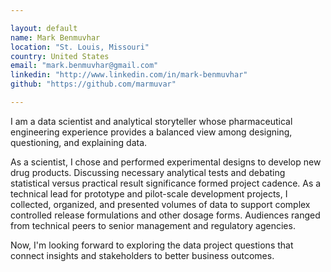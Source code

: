 ```yaml
---

layout: default
name: Mark Benmuvhar
location: "St. Louis, Missouri"
country: United States
email: "mark.benmuvhar@gmail.com"
linkedin: "http://www.linkedin.com/in/mark-benmuvhar"
github: "https://github.com/marmuvar"

---
```


I am a data scientist and analytical storyteller whose pharmaceutical engineering experience provides a balanced view among designing, questioning, and explaining data.  

As a scientist, I chose and performed experimental designs to develop new drug products.  Discussing necessary analytical tests and debating statistical versus practical result significance formed project cadence. As a technical lead for prototype and pilot-scale development projects, I collected, organized, and presented volumes of data to support complex controlled release formulations and other dosage forms.  Audiences ranged from technical peers to senior management and regulatory agencies.   

Now, I'm looking forward to exploring the data project questions that connect insights and stakeholders to better business outcomes.  

